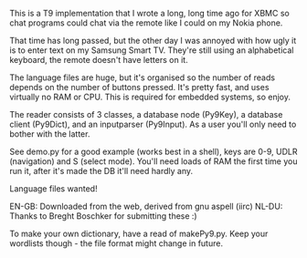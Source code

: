 This is a T9 implementation that I wrote a long, long time ago for XBMC
so chat programs could chat via the remote like I could on my Nokia
phone.

That time has long passed, but the other day I was annoyed with how
ugly it is to enter text on my Samsung Smart TV. They're still using
an alphabetical keyboard, the remote doesn't have letters on it.

The language files are huge, but it's organised so the number of reads
depends on the number of buttons pressed. It's pretty fast, and uses
virtually no RAM or CPU. This is required for embedded systems, so
enjoy.

The reader consists of 3 classes, a database node (Py9Key), a database
client (Py9Dict), and an inputparser (Py9Input). As a user you'll only
need to bother with the latter.

See demo.py for a good example (works best in a shell), keys are 0-9,
UDLR (navigation) and S (select mode). You'll need loads of RAM the first
time you run it, after it's made the DB it'll need hardly any.

  Language files wanted!

  EN-GB: Downloaded from the web, derived from gnu aspell (iirc)
  NL-DU: Thanks to Breght Boschker for submitting these :)

To make your own dictionary, have a read of makePy9.py.
Keep your wordlists though - the file format might change in future.





